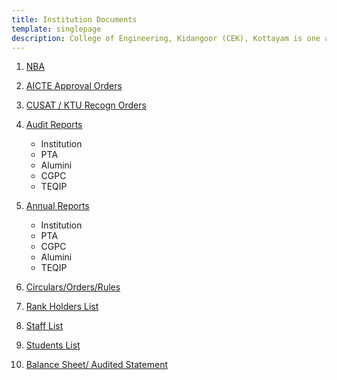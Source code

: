 ```yaml
---
title: Institution Documents
template: singlepage
description: College of Engineering, Kidangoor (CEK), Kottayam is one among the premier institutions in the state. The college is governed by the Co-operative Academy of Professional Education established by the Government of Kerala. The admissions are based on the rank obtained by the students in the State Entrance examinations and functioning of the college is according to the rules and regulations formulated by the Government of Kerala.
---
```


1. [NBA](/quicklinks/instdoc/nba/)

2. [AICTE Approval Orders](/quicklinks/instdoc/aicte/)
    
3. [CUSAT / KTU Recogn Orders](/quicklinks/instdoc/cusat/)
    
4. [Audit Reports](/quicklinks/instdoc/audit/)
    - Institution 
    - PTA
    - Alumini
    - CGPC
    - TEQIP
5. [Annual Reports](/quicklinks/instdoc/annual/)
    - Institution
    - PTA
    - CGPC
    - Alumini
    - TEQIP
6. [Circulars/Orders/Rules](/quicklinks/instdoc/cor/)
7. [Rank Holders List](/quicklinks/instdoc/rank/)
8. [Staff List ](/quicklinks/instdoc/staff/)
    
9. [Students List](/quicklinks/instdoc/student/)
    
10. [Balance Sheet/ Audited Statement](/quicklinks/instdoc/budget/)

